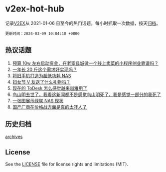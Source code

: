 # v2ex-hot-hub

 记录[V2EX](https://www.v2ex.com/)从 2021-01-06 日至今的热门话题。每小时抓取一次数据，按天[归档](archives)。

`更新时间：2024-03-09 10:04:10 +0800`

## 热议话题

1. [预算 10w 左右启动资金，在老家县城做一个线上卖菜的小程序创业靠谱吗？](https://www.v2ex.com/t/1021759)
1. [一年长 20 斤这个需求好实现吗？](https://www.v2ex.com/t/1021751)
1. [将旧手机打造为超低功耗 NAS](https://www.v2ex.com/t/1021805)
1. [妇女节 V 友送了什么礼物吗？](https://www.v2ex.com/t/1021717)
1. [现在的 ToDesk 怎么感觉越来越难用了](https://www.v2ex.com/t/1021743)
1. [鸟山明去世了，​我看这新闻都不是感觉鸟山明死了，我是感觉一部分的我死了](https://www.v2ex.com/t/1021827)
1. [一张图展示绿联 NAS 现状](https://www.v2ex.com/t/1021796)
1. [国产厂商在价格战方面是真的太吓人了](https://www.v2ex.com/t/1021873)

## 历史归档

[archives](archives)

## License

See the [LICENSE](LICENSE) file for license rights and limitations (MIT).
